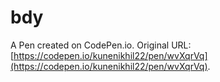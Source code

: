 # bdy

A Pen created on CodePen.io. Original URL: [https://codepen.io/kunenikhil22/pen/wvXqrVq](https://codepen.io/kunenikhil22/pen/wvXqrVq).

